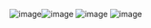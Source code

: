 ![image](https://github.com/user-attachments/assets/f95a0a75-9309-4b3d-90f1-ea55efbae567)![image](https://github.com/user-attachments/assets/48ad3122-5034-43d1-a26a-29e73800db20)
![image](https://github.com/user-attachments/assets/2ce93c44-bd2c-401f-9403-d8787339c626)
![image](https://github.com/user-attachments/assets/11fe96b0-426d-4ace-9e5c-3778217ef2ed)
